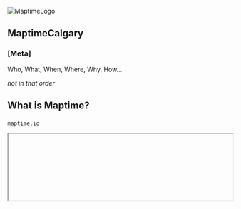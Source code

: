 ![MaptimeLogo](http://stamen.com/files/maptime_logo-final.png)

## MaptimeCalgary

### [Meta]

Who, What, When, Where, Why, How... <!-- .element: class="fragment" data-fragment-index="1" -->

_not in that order_ <!-- .element: class="fragment" data-fragment-index="2" -->




## What is Maptime?

[`maptime.io`](maptime.io)
<iframe data-src="http://maptime.io/about/" width="100%" height="60%" />



## Why Maptime?

- <!-- .element: class="fragment" data-fragment-index="1" -->You don't learn _everything_ in school.
- It's kind of difficult to learn things after school. <!-- .element: class="fragment" data-fragment-index="2" -->
- The landscape is kind of overwhelming...  <!-- .element: class="fragment" data-fragment-index="3" -->


![](./assets/term-wordcloud.png)



## Topics

- <!-- .element: class="fragment" data-fragment-index="1" --> Webmapping
- <!-- .element: class="fragment" data-fragment-index="2" --> Traditional GIS
- <!-- .element: class="fragment" data-fragment-index="3" --> General programming / technology skills _(whatever's needed to get the job done)_

... basically, whatever people want to learn <!-- .element: class="fragment" data-fragment-index="4" -->



## Why MaptimeCalgary?


## Lots of jobs...

<img width="48.5%" style="display: inline;" data-src="./assets/calgary-jobs.png" alt="calgary-jobs" />
<img width="48.5%" style="display: inline;" data-src="./assets/toronto-jobs.png" alt="toronto-jobs" />
<img width="48.5%" style="display: inline;" data-src="./assets/vancouver-jobs.png" alt="vancouver-jobs" />
<img width="48.5%" style="display: inline;" data-src="./assets/edmonton-jobs.png" alt="edmonton-jobs" />
<img width="48.5%" style="display: inline;" data-src="./assets/montreal-jobs.png" alt="montreal-jobs" />
<img width="48.5%" style="display: inline;" data-src="./assets/victoria-jobs.png" alt="victoria-jobs" />

I would assume that this would mean alot of geographers / cartographers <!-- .element: class="fragment" data-fragment-index="1" -->


## Already a networking group

![go-geomatics](./assets/go-geomatics-logo.png)

<!-- .element: class="fragment" data-fragment-index="1" --> _(This isn't that)_

<!-- .element: class="fragment" data-fragment-index="2" --> _(Not that there's anything wrong with that)_

<!-- .element: class="fragment" data-fragment-index="3" --> Networking will happen, probably as announcements at beginnings of meetups and over beers after meetups



Maptime is about _learning_.

DIY, on the cheap. <!-- .element: class="fragment" data-fragment-index="1" -->



## What does MaptimeCalgary offer?

- Presentations <!-- .element: class="fragment" data-fragment-index="1" -->
  - Tutorials
  - Show & Tell _("Check out this project I did...")_
- Hack Nights / Office Hours <!-- .element: class="fragment" data-fragment-index="2" -->
  - Work on projects together
  - Get help
- Information/Resource Sharing <!-- .element: class="fragment" data-fragment-index="3" -->
  - _"Where do I get data X?"_
  - _"Anyone know how to do Y?"_



## Who is MaptimeCalgary?

People who show up.


## We are not experts

Just people figuring stuff out.



## How do you get involved?

- <!-- .element: class="fragment" data-fragment-index="1" --> Presentation Topics: [Github Issue (Suggestions)](https://github.com/MaptimeCalgary/maptimecalgary.github.io/labels/presentation%20topic%20suggestion) or [Pull Request (Volunteering)](https://github.com/MaptimeCalgary/maptimecalgary.github.io/pulls)
- <!-- .element: class="fragment" data-fragment-index="2" --> Website: [Github Issue](https://github.com/MaptimeCalgary/maptimecalgary.github.io/issues?q=is%3Aopen+label%3Awebsite+label%3Aenhancement) or [Pull Request](https://github.com/MaptimeCalgary/maptimecalgary.github.io/pulls)  
- <!-- .element: class="fragment" data-fragment-index="3" --> Questions: [GoogleGroups](https://groups.google.com/forum/#!forum/maptimecalgary)  
- <!-- .element: class="fragment" data-fragment-index="4" --> Chatter: Slack? IRC?  
- <!-- .element: class="fragment" data-fragment-index="5" --> Tell Others: [Tweet](https://twitter.com/maptimecalgary)  
-  <!-- .element: class="fragment" data-fragment-index="6" --> Bring Friends: [Meetup](www.meetup.com/MaptimeCalgary/)



## Where and When?

> I dunno, when's good for you?



## Sponsors

- Meetup Space
- $ for food, drink



# End
